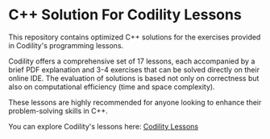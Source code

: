 # C++ Solution For Codility Lessons
This repository contains optimized C++ solutions for the exercises provided in Codility's programming lessons.

Codility offers a comprehensive set of 17 lessons, each accompanied by a brief PDF explanation and 3-4 exercises that can be solved directly on their online IDE. The evaluation of solutions is based not only on correctness but also on computational efficiency (time and space complexity).

These lessons are highly recommended for anyone looking to enhance their problem-solving skills in C++.

You can explore Codility's lessons here: [Codility Lessons](https://app.codility.com/programmers/lessons/)
